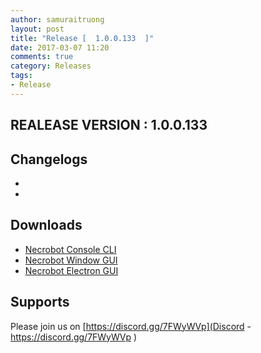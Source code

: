 ```yaml
---
author: samuraitruong
layout: post
title: "Release [  1.0.0.133  ]"
date: 2017-03-07 11:20
comments: true
category: Releases
tags:
- Release
---
```


## REALEASE VERSION : 1.0.0.133


## Changelogs
- 
- 


## Downloads
- [Necrobot Console CLI](/releases/1.0.0.133/Necrobot.CLI.zip)
- [Necrobot Window GUI](/releases/1.0.0.133/Necrobot.Win.zip)
- [Necrobot Electron GUI](/releases/1.0.0.133/Necrobot.Electron.GUI.zip)


## Supports

Please join us on [https://discord.gg/7FWyWVp](Discord - https://discord.gg/7FWyWVp )
